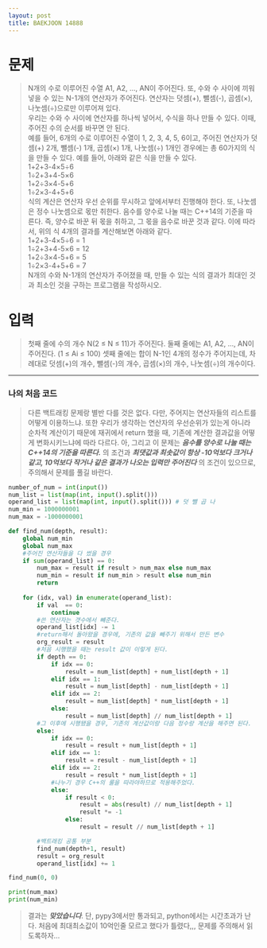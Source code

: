 ```yaml
---
layout: post
title: BAEKJOON 14888
---
```


# 문제
> N개의 수로 이루어진 수열 A1, A2, ..., AN이 주어진다. 또, 수와 수 사이에 끼워넣을 수 있는 N-1개의 연산자가 주어진다. 연산자는 덧셈(+), 뺄셈(-), 곱셈(×), 나눗셈(÷)으로만 이루어져 있다.  
우리는 수와 수 사이에 연산자를 하나씩 넣어서, 수식을 하나 만들 수 있다. 이때, 주어진 수의 순서를 바꾸면 안 된다.  
예를 들어, 6개의 수로 이루어진 수열이 1, 2, 3, 4, 5, 6이고, 주어진 연산자가 덧셈(+) 2개, 뺄셈(-) 1개, 곱셈(×) 1개, 나눗셈(÷) 1개인 경우에는 총 60가지의 식을 만들 수 있다. 예를 들어, 아래와 같은 식을 만들 수 있다.  
1+2+3-4×5÷6  
1÷2+3+4-5×6  
1+2÷3×4-5+6  
1÷2×3-4+5+6  
식의 계산은 연산자 우선 순위를 무시하고 앞에서부터 진행해야 한다. 또, 나눗셈은 정수 나눗셈으로 몫만 취한다. 음수를 양수로 나눌 때는 C++14의 기준을 따른다. 즉, 양수로 바꾼 뒤 몫을 취하고, 그 몫을 음수로 바꾼 것과 같다. 이에 따라서, 위의 식 4개의 결과를 계산해보면 아래와 같다.  
1+2+3-4×5÷6 = 1  
1÷2+3+4-5×6 = 12  
1+2÷3×4-5+6 = 5  
1÷2×3-4+5+6 = 7  
N개의 수와 N-1개의 연산자가 주어졌을 때, 만들 수 있는 식의 결과가 최대인 것과 최소인 것을 구하는 프로그램을 작성하시오.


# 입력
> 첫째 줄에 수의 개수 N(2 ≤ N ≤ 11)가 주어진다. 둘째 줄에는 A1, A2, ..., AN이 주어진다. (1 ≤ Ai ≤ 100) 셋째 줄에는 합이 N-1인 4개의 정수가 주어지는데, 차례대로 덧셈(+)의 개수, 뺄셈(-)의 개수, 곱셈(×)의 개수, 나눗셈(÷)의 개수이다. 

-----
### 나의 처음 코드

>  다른 백트래킹 문제랑 별반 다를 것은 없다. 다만, 주어지는 연산자들의 리스트를 어떻게 이용하느냐. 또한 우리가 생각하는 연산자의 우선순위가 있는게 아니라 순차적 계산이기 때문에 재귀에서 return 했을 때, 기존에 계산한 결과값을 어떻게 변화시키느냐에 따라 다르다. 아, 그리고 이 문제는 ***음수를 양수로 나눌 때는 C++14의 기준을 따른다.*** 의 조건과 ***최댓값과 최솟값이 항상 -10억보다 크거나 같고, 10억보다 작거나 같은 결과가 나오는 입력만 주어진다*** 의 조건이 있으므로, 주의해서 문제를 풀길 바란다.

~~~python
number_of_num = int(input())
num_list = list(map(int, input().split()))
operand_list = list(map(int, input().split())) # 덧 뺄 곱 나
num_min = 1000000001
num_max = -1000000001

def find_num(depth, result):
    global num_min
    global num_max
    #주어진 연산자들을 다 썼을 경우
    if sum(operand_list) == 0:
        num_max = result if result > num_max else num_max 
        num_min = result if num_min > result else num_min
        return
        
    for (idx, val) in enumerate(operand_list):
        if val  == 0:
            continue
        #쓴 연산자는 갯수에서 뺴준다.
        operand_list[idx] -= 1
        #return해서 돌아왔을 경우에, 기존의 값을 빼주기 위해서 만든 변수
        org_result = result
        #처음 시행했을 때는 result 값이 이렇게 된다.
        if depth == 0:
            if idx == 0:
                result = num_list[depth] + num_list[depth + 1]
            elif idx == 1:
                result = num_list[depth] - num_list[depth + 1]
            elif idx == 2:
                result = num_list[depth] * num_list[depth + 1]
            else:
                result = num_list[depth] // num_list[depth + 1]
        #그 이후에 시행됐을 경우, 기존의 계산값이랑 다음 정수랑 계산을 해주면 된다.
        else:
            if idx == 0:
                result = result + num_list[depth + 1]
            elif idx == 1:
                result = result - num_list[depth + 1]
            elif idx == 2:
                result = result * num_list[depth + 1]
            #나누기 경우 C++의 룰을 따라야하므로 적용해주었다.
            else:
                if result < 0:
                    result = abs(result) // num_list[depth + 1]
                    result *= -1
                else:
                    result = result // num_list[depth + 1]

        #백트래킹 공통 부분
        find_num(depth+1, result)
        result = org_result
        operand_list[idx] += 1

find_num(0, 0)

print(num_max)
print(num_min)
~~~
> 결과는 ***맞았습니다***. 단, pypy3에서만 통과되고,  python에서는 시간초과가 난다. 처음에 최대최소값이 10억인줄 모르고 했다가 틀렸다,,, 문제를 주의해서 읽도록하자...
